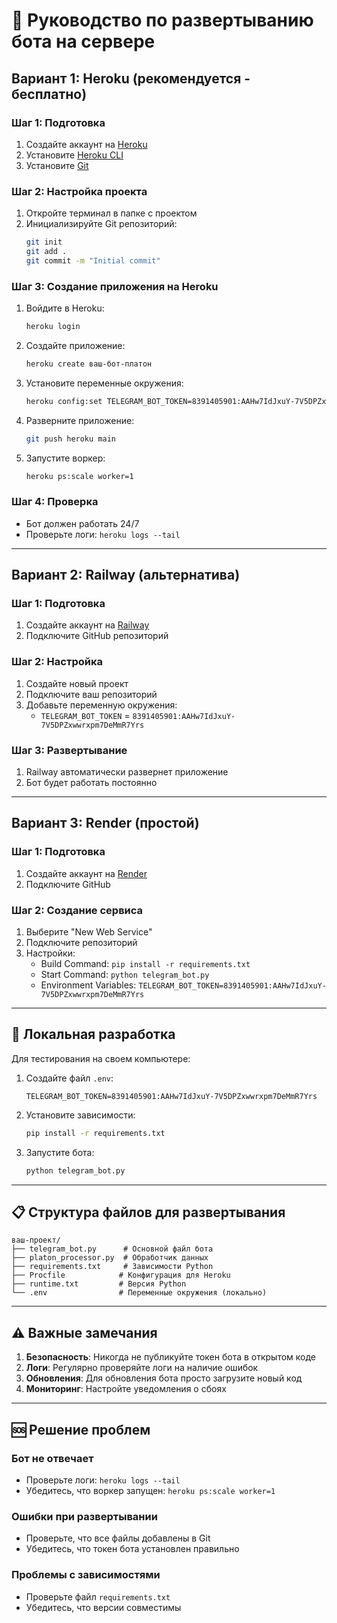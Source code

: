 # 🚀 Руководство по развертыванию бота на сервере

## Вариант 1: Heroku (рекомендуется - бесплатно)

### Шаг 1: Подготовка
1. Создайте аккаунт на [Heroku](https://heroku.com)
2. Установите [Heroku CLI](https://devcenter.heroku.com/articles/heroku-cli)
3. Установите [Git](https://git-scm.com/)

### Шаг 2: Настройка проекта
1. Откройте терминал в папке с проектом
2. Инициализируйте Git репозиторий:
   ```bash
   git init
   git add .
   git commit -m "Initial commit"
   ```

### Шаг 3: Создание приложения на Heroku
1. Войдите в Heroku:
   ```bash
   heroku login
   ```

2. Создайте приложение:
   ```bash
   heroku create ваш-бот-платон
   ```

3. Установите переменные окружения:
   ```bash
   heroku config:set TELEGRAM_BOT_TOKEN=8391405901:AAHw7IdJxuY-7V5DPZxwwrxpm7DeMmR7Yrs
   ```

4. Разверните приложение:
   ```bash
   git push heroku main
   ```

5. Запустите воркер:
   ```bash
   heroku ps:scale worker=1
   ```

### Шаг 4: Проверка
- Бот должен работать 24/7
- Проверьте логи: `heroku logs --tail`

---

## Вариант 2: Railway (альтернатива)

### Шаг 1: Подготовка
1. Создайте аккаунт на [Railway](https://railway.app)
2. Подключите GitHub репозиторий

### Шаг 2: Настройка
1. Создайте новый проект
2. Подключите ваш репозиторий
3. Добавьте переменную окружения:
   - `TELEGRAM_BOT_TOKEN` = `8391405901:AAHw7IdJxuY-7V5DPZxwwrxpm7DeMmR7Yrs`

### Шаг 3: Развертывание
1. Railway автоматически развернет приложение
2. Бот будет работать постоянно

---

## Вариант 3: Render (простой)

### Шаг 1: Подготовка
1. Создайте аккаунт на [Render](https://render.com)
2. Подключите GitHub

### Шаг 2: Создание сервиса
1. Выберите "New Web Service"
2. Подключите репозиторий
3. Настройки:
   - Build Command: `pip install -r requirements.txt`
   - Start Command: `python telegram_bot.py`
   - Environment Variables: `TELEGRAM_BOT_TOKEN=8391405901:AAHw7IdJxuY-7V5DPZxwwrxpm7DeMmR7Yrs`

---

## 🔧 Локальная разработка

Для тестирования на своем компьютере:

1. Создайте файл `.env`:
   ```
   TELEGRAM_BOT_TOKEN=8391405901:AAHw7IdJxuY-7V5DPZxwwrxpm7DeMmR7Yrs
   ```

2. Установите зависимости:
   ```bash
   pip install -r requirements.txt
   ```

3. Запустите бота:
   ```bash
   python telegram_bot.py
   ```

---

## 📋 Структура файлов для развертывания

```
ваш-проект/
├── telegram_bot.py      # Основной файл бота
├── platon_processor.py  # Обработчик данных
├── requirements.txt     # Зависимости Python
├── Procfile            # Конфигурация для Heroku
├── runtime.txt         # Версия Python
└── .env                # Переменные окружения (локально)
```

---

## ⚠️ Важные замечания

1. **Безопасность**: Никогда не публикуйте токен бота в открытом коде
2. **Логи**: Регулярно проверяйте логи на наличие ошибок
3. **Обновления**: Для обновления бота просто загрузите новый код
4. **Мониторинг**: Настройте уведомления о сбоях

---

## 🆘 Решение проблем

### Бот не отвечает
- Проверьте логи: `heroku logs --tail`
- Убедитесь, что воркер запущен: `heroku ps:scale worker=1`

### Ошибки при развертывании
- Проверьте, что все файлы добавлены в Git
- Убедитесь, что токен бота установлен правильно

### Проблемы с зависимостями
- Проверьте файл `requirements.txt`
- Убедитесь, что версии совместимы
